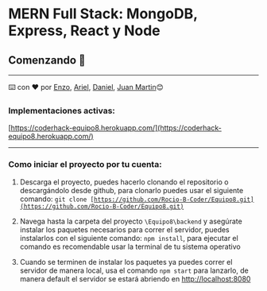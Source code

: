 # MERN Full Stack: MongoDB, Express, React y Node

## Comenzando 🚀

---

⌨️ con ❤️ por [Enzo](https://github.com/enzoarguello512), [Ariel](https://github.com/Ariel2911), [Daniel](https://github.com/DmStudioMp), [Juan Martin](https://github.com/jmr85)😊

### Implementaciones activas:

[https://coderhack-equipo8.herokuapp.com/](https://coderhack-equipo8.herokuapp.com/)

---

### Como iniciar el proyecto por tu cuenta:

1. Descarga el proyecto, puedes hacerlo clonando el repositorio o descargándolo desde github, para clonarlo puedes usar el siguiente comando: <code>git clone [https://github.com/Rocio-B-Coder/Equipo8.git](https://github.com/Rocio-B-Coder/Equipo8.git) </code>

2. Navega hasta la carpeta del proyecto <code>\Equipo8\backend</code> y asegúrate instalar los paquetes necesarios para correr el servidor, puedes instalarlos con el siguiente comando: <code>npm install</code>, para ejecutar el comando es recomendable usar la terminal de tu sistema operativo

3. Cuando se terminen de instalar los paquetes ya puedes correr el servidor de manera local, usa el comando <code>npm start</code> para lanzarlo, de manera default el servidor se estará abriendo en [http://localhost:8080](http://localhost:8080)
